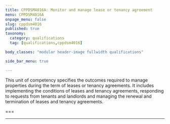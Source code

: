 ```yaml
---
title: CPPDSM4016A: Monitor and manage lease or tenancy agreement
menu: CPPDSM4016A
onpage_menu: false
slug: cppdsm4016
published: true
taxonomy:
  category: qualifications
  tag: [qualifications,cppdsm4016]

body_classes: "modular header-image fullwidth qualifications"

side_bar_menu: true

---
```


This unit of competency specifies the outcomes required to manage properties during the term of leases or tenancy agreements. It includes implementing the conditions of leases and tenancy agreements, responding to requests from tenants and landlords and managing the renewal and termination of leases and tenancy agreements.

===

---

